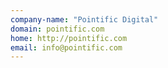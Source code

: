 ```yaml
---
company-name: "Pointific Digital"
domain: pointific.com
home: http://pointific.com
email: info@pointific.com
---
```




